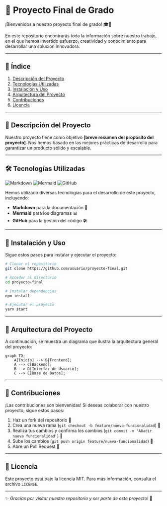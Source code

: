 # 📌 Proyecto Final de Grado

¡Bienvenidos a nuestro proyecto final de grado! 🎓🚀

En este repositorio encontrarás toda la información sobre nuestro trabajo, en el que hemos invertido esfuerzo, creatividad y conocimiento para desarrollar una solución innovadora.

---

## 📖 Índice
1. [Descripción del Proyecto](#descripcion-del-proyecto)
2. [Tecnologías Utilizadas](#tecnologias-utilizadas)
3. [Instalación y Uso](#instalacion-y-uso)
4. [Arquitectura del Proyecto](#arquitectura-del-proyecto)
5. [Contribuciones](#contribuciones)
6. [Licencia](#licencia)

---

## 📌 Descripción del Proyecto

Nuestro proyecto tiene como objetivo **[breve resumen del propósito del proyecto]**. Nos hemos basado en las mejores prácticas de desarrollo para garantizar un producto sólido y escalable.

---

## 🛠️ Tecnologías Utilizadas

![Markdown](https://img.shields.io/badge/Markdown-%23000000.svg?style=flat&logo=markdown&logoColor=white)
![Mermaid](https://img.shields.io/badge/Mermaid-%2300BFFF.svg?style=flat&logo=mermaid&logoColor=white)
![GitHub](https://img.shields.io/badge/GitHub-%23181717.svg?style=flat&logo=github&logoColor=white)

Hemos utilizado diversas tecnologías para el desarrollo de este proyecto, incluyendo:
- **Markdown** para la documentación 📜
- **Mermaid** para los diagramas 📊
- **GitHub** para la gestión del código 🛠️

---

## 🚀 Instalación y Uso

Sigue estos pasos para instalar y ejecutar el proyecto:
```bash
# Clonar el repositorio
git clone https://github.com/usuario/proyecto-final.git

# Acceder al directorio
cd proyecto-final

# Instalar dependencias
npm install

# Ejecutar el proyecto
yarn start
```

---

## 📐 Arquitectura del Proyecto

A continuación, se muestra un diagrama que ilustra la arquitectura general del proyecto:

```mermaid
graph TD;
    A[Inicio] --> B[Frontend];
    A --> C[Backend];
    B --> D[Interfaz de Usuario];
    C --> E[Base de Datos];
```

---

## 🤝 Contribuciones

¡Las contribuciones son bienvenidas! Si deseas colaborar con nuestro proyecto, sigue estos pasos:
1. Haz un fork del repositorio 🔄
2. Crea una nueva rama (`git checkout -b feature/nueva-funcionalidad`) 🌿
3. Realiza tus cambios y confirma los cambios (`git commit -m 'Añadir nueva funcionalidad'`) 📌
4. Sube los cambios (`git push origin feature/nueva-funcionalidad`) 🚀
5. Abre un Pull Request 📩

---

## 📜 Licencia

Este proyecto está bajo la licencia MIT. Para más información, consulta el archivo `LICENSE`.

---

✨ _Gracias por visitar nuestro repositorio y ser parte de este proyecto!_ 🚀
